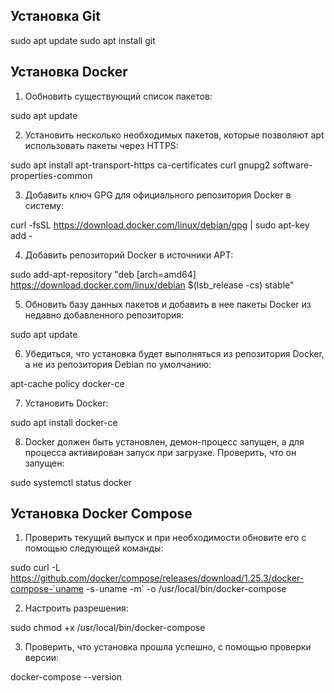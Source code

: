 ## Установка Git

sudo apt update
sudo apt install git

## Установка Docker

1. Ообновить существующий список пакетов:

sudo apt update

2. Установить несколько необходимых пакетов, которые позволяют apt использовать пакеты через HTTPS:

sudo apt install apt-transport-https ca-certificates curl gnupg2 software-properties-common

3. Добавить ключ GPG для официального репозитория Docker в систему:

curl -fsSL https://download.docker.com/linux/debian/gpg | sudo apt-key add -

4. Добавить репозиторий Docker в источники APT:

sudo add-apt-repository "deb [arch=amd64] https://download.docker.com/linux/debian $(lsb_release -cs) stable"

5. Обновить базу данных пакетов и добавить в нее пакеты Docker из недавно добавленного репозитория:

sudo apt update

6. Убедиться, что установка будет выполняться из репозитория Docker, а не из репозитория Debian по умолчанию:

apt-cache policy docker-ce

7. Установить Docker:

sudo apt install docker-ce

8. Docker должен быть установлен, демон-процесс запущен, а для процесса активирован запуск при загрузке. Проверить, что он запущен:

sudo systemctl status docker

## Установка Docker Compose

1. Проверить текущий выпуск и при необходимости обновите его с помощью следующей команды:

sudo curl -L https://github.com/docker/compose/releases/download/1.25.3/docker-compose-`uname -s`-`uname -m` -o /usr/local/bin/docker-compose

2. Настроить разрешения:

sudo chmod +x /usr/local/bin/docker-compose

3. Проверить, что установка прошла успешно, с помощью проверки версии:

docker-compose --version










